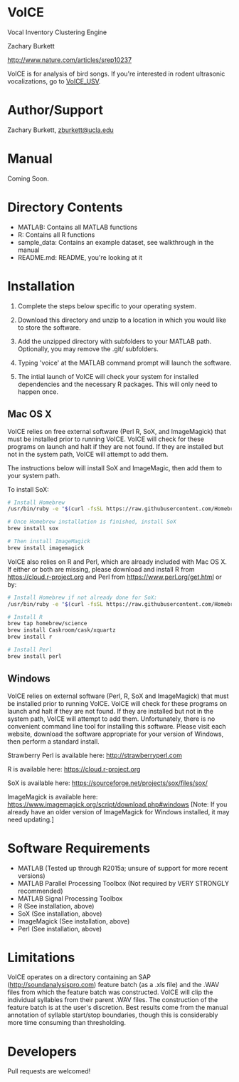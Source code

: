 VoICE
========
Vocal Inventory Clustering Engine

Zachary Burkett

http://www.nature.com/articles/srep10237

VoICE is for analysis of bird songs. If you're interested in rodent ultrasonic vocalizations, go to [VoICE_USV](https://github.com/zburkett/VoICE_USV).

Author/Support
==============
Zachary Burkett, zburkett@ucla.edu

Manual
======
Coming Soon.

Directory Contents
==================
  * MATLAB: Contains all MATLAB functions
  * R: Contains all R functions
  * sample_data: Contains an example dataset, see walkthrough in the manual
  * README.md: README, you're looking at it

Installation
=====================
1. Complete the steps below specific to your operating system.

2. Download this directory and unzip to a location in which you would like to store the software.

3. Add the unzipped directory with subfolders to your MATLAB path. Optionally, you may remove the .git/ subfolders.

4. Typing 'voice' at the MATLAB command prompt will launch the software.

5. The intial launch of VoICE will check your system for installed dependencies and the necessary R packages. This will only need to happen once.

Mac OS X
--------
VoICE relies on free external software (Perl R, SoX, and ImageMagick) that must be installed prior to running VoICE. VoICE will check for these programs on launch and halt if they are not found. If they are installed but not in the system path, VoICE will attempt to add them.

The instructions below will install SoX and ImageMagic, then add them to your system path.

To install SoX:
```bash
# Install Homebrew
/usr/bin/ruby -e "$(curl -fsSL https://raw.githubusercontent.com/Homebrew/install/master/install)"

# Once Homebrew installation is finished, install SoX
brew install sox

# Then install ImageMagick
brew install imagemagick
```

VoICE also relies on R and Perl, which are already included with Mac OS X. If either or both are missing, please download and install R from https://cloud.r-project.org and Perl from https://www.perl.org/get.html or by:
```bash
# Install Homebrew if not already done for SoX:
/usr/bin/ruby -e "$(curl -fsSL https://raw.githubusercontent.com/Homebrew/install/master/install)"

# Install R
brew tap homebrew/science
brew install Caskroom/cask/xquartz
brew install r

# Install Perl
brew install perl
```

Windows
-------
VoICE relies on external software (Perl, R, SoX and ImageMagick) that must be installed prior to running VoICE. VoICE will check for these programs on launch and halt if they are not found. If they are installed but not in the system path, VoICE will attempt to add them. Unfortunately, there is no convenient command line tool for installing this software. Please visit each website, download the software appropriate for your version of Windows, then perform a standard install.

Strawberry Perl is available here: http://strawberryperl.com

R is available here: https://cloud.r-project.org

SoX is available here: https://sourceforge.net/projects/sox/files/sox/

ImageMagick is available here: https://www.imagemagick.org/script/download.php#windows [Note: If you already have an older version of ImageMagick for Windows installed, it may need updating.]

Software Requirements
=====================
  * MATLAB (Tested up through R2015a; unsure of support for more recent versions)
  * MATLAB Parallel Processing Toolbox (Not required by VERY STRONGLY recommended)
  * MATLAB Signal Processing Toolbox
  * R (See installation, above)
  * SoX (See installation, above)
  * ImageMagick (See installation, above)
  * Perl (See installation, above)
  
Limitations
===========
VoICE operates on a directory containing an SAP (http://soundanalysispro.com) feature batch (as a .xls file) and the .WAV files from which the feature batch was constructed. VoICE will clip the individual syllables from their parent .WAV files. The construction of the feature batch is at the user's discretion. Best results come from the manual annotation of syllable start/stop boundaries, though this is considerably more time consuming than thresholding.

Developers
==========
Pull requests are welcomed!